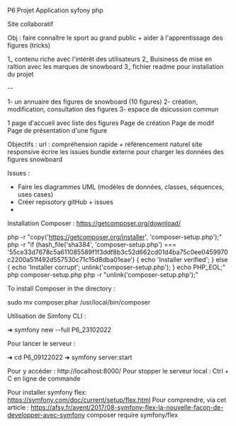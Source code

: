 P6 Projet Application syfony php 

Site collaboratif 

Obj : faire connaître le sport au grand public + aider à l'apprentissage des figures (tricks)

1_ contenu riche avec l'intérêt des utilisateurs 
2_ Buisiness de mise en raltion avec les marques de snowboard 
3_ fichier readme pour installation du projet 


--

1- un annuaire des figures de snowboard (10 figures)
2- création, modification, consultation des figures 
3- espace de dsicussion commun 

1 page d'accueil avec liste des figures 
Page de création
Page de modif 
Page de présentation d'une figure

Objectifs : 
url : compréhension rapide + référencement naturel 
site responsive 
écrire les issues 
bundle externe pour charger les données des figures snowboard

Issues : 

- Faire les diagrammes UML (modèles de données, classes, séquences, uses cases)
- Créer repisotory gitHub + issues 
- 



Installation Composer : https://getcomposer.org/download/ 


php -r "copy('https://getcomposer.org/installer', 'composer-setup.php');"
php -r "if (hash_file('sha384', 'composer-setup.php') === '55ce33d7678c5a611085589f1f3ddf8b3c52d662cd01d4ba75c0ee0459970c2200a51f492d557530c71c15d8dba01eae') { echo 'Installer verified'; } else { echo 'Installer corrupt'; unlink('composer-setup.php'); } echo PHP_EOL;"
php composer-setup.php
php -r "unlink('composer-setup.php');"

To install Composer in the directory : 

sudo mv composer.phar /usr/local/bin/composer


Utilisation de Simfony CLI : 

 ➜ symfony new --full P6_23102022


Pour lancer le serveur : 

 ➜ cd P6_09122022
 ➜ symfony server:start

 Pour y accéder : http://localhost:8000/ 
 Pour stopper le serveur local : Ctrl + C  en ligne de commande


Pour installer symfony flex:  https://symfony.com/doc/current/setup/flex.html
Pour comprendre, via cet article : https://afsy.fr/avent/2017/08-symfony-flex-la-nouvelle-facon-de-developper-avec-symfony
composer require symfony/flex 


